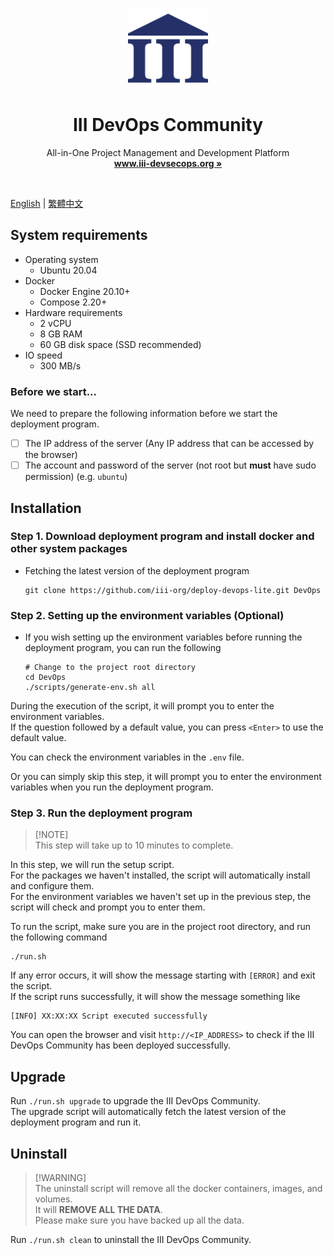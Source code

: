<p align="center">
  <p align="center">
   <img width="128px" src="docs/icons/iii_logo.png" />
  </p>
	<h1 align="center"><b>III DevOps Community</b></h1>
	<p align="center">
		All-in-One Project Management and Development Platform
    <br />
    <a href="https://www.iii-devsecops.org"><strong>www.iii-devsecops.org »</strong></a>
  </p>
</p>

<br/>

[English](README.md) | [繁體中文](docs/README.zh_TW.md)

## System requirements

- Operating system
    - Ubuntu 20.04
- Docker
    - Docker Engine 20.10+
    - Compose 2.20+
- Hardware requirements
    - 2 vCPU
    - 8 GB RAM
    - 60 GB disk space (SSD recommended)
- IO speed
    - 300 MB/s

### Before we start...

We need to prepare the following information before we start the deployment program.

- [ ] The IP address of the server (Any IP address that can be accessed by the browser)
- [ ] The account and password of the server (not root but **must** have sudo permission) (e.g. `ubuntu`)

## Installation

### Step 1. Download deployment program and install docker and other system packages

- Fetching the latest version of the deployment program

    ```shell
    git clone https://github.com/iii-org/deploy-devops-lite.git DevOps
    ```

### Step 2. Setting up the environment variables (Optional)

- If you wish setting up the environment variables before running the deployment program, you can run the following

    ```shell
    # Change to the project root directory
    cd DevOps
    ./scripts/generate-env.sh all
    ```

During the execution of the script, it will prompt you to enter the environment variables.  
If the question followed by a default value, you can press `<Enter>` to use the default value.

You can check the environment variables in the `.env` file.

Or you can simply skip this step, it will prompt you to enter the environment variables when you run the deployment
program.

### Step 3. Run the deployment program

> [!NOTE]\
> This step will take up to 10 minutes to complete.

In this step, we will run the setup script.  
For the packages we haven't installed, the script will automatically install and configure them.  
For the environment variables we haven't set up in the previous step, the script will check and prompt you to enter
them.

To run the script, make sure you are in the project root directory, and run the following command

```shell
./run.sh
```

If any error occurs, it will show the message starting with `[ERROR]` and exit the script.  
If the script runs successfully, it will show the message something like

```
[INFO] XX:XX:XX Script executed successfully
```

You can open the browser and visit `http://<IP_ADDRESS>` to check if the III DevOps Community has been deployed
successfully.

## Upgrade

Run `./run.sh upgrade` to upgrade the III DevOps Community.  
The upgrade script will automatically fetch the latest version of the deployment program and run it.

## Uninstall

> [!WARNING]\
> The uninstall script will remove all the docker containers, images, and volumes.    
> It will **REMOVE ALL THE DATA**.  
> Please make sure you have backed up all the data.

Run `./run.sh clean` to uninstall the III DevOps Community.
